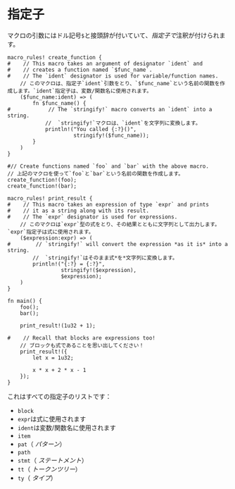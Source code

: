 # <!--Designators--> 指定子

<!--The arguments of a macro are prefixed by a dollar sign `$` and type annotated with a *designator*:-->
マクロの引数にはドル記号`$`と接頭辞が付いていて、*指定子で*注釈が付けられます。

```rust,editable
macro_rules! create_function {
#    // This macro takes an argument of designator `ident` and
#    // creates a function named `$func_name`.
#    // The `ident` designator is used for variable/function names.
    // このマクロは、指定子`ident`引数をとり、`$func_name`という名前の関数を作成します。`ident`指定子は、変数/関数名に使用されます。
    ($func_name:ident) => (
        fn $func_name() {
#            // The `stringify!` macro converts an `ident` into a string.
            //  `stringify!`マクロは、`ident`を文字列に変換します。
            println!("You called {:?}()",
                     stringify!($func_name));
        }
    )
}

#// Create functions named `foo` and `bar` with the above macro.
// 上記のマクロを使って`foo`と`bar`という名前の関数を作成します。
create_function!(foo);
create_function!(bar);

macro_rules! print_result {
#    // This macro takes an expression of type `expr` and prints
#    // it as a string along with its result.
#    // The `expr` designator is used for expressions.
    // このマクロは`expr`型の式をとり、その結果とともに文字列として出力します。`expr`指定子は式に使用されます。
    ($expression:expr) => (
#        // `stringify!` will convert the expression *as it is* into a string.
        //  `stringify!`はそのまま式*を*文字列に変換します。
        println!("{:?} = {:?}",
                 stringify!($expression),
                 $expression);
    )
}

fn main() {
    foo();
    bar();

    print_result!(1u32 + 1);

#    // Recall that blocks are expressions too!
    // ブロックも式であることを思い出してください！
    print_result!({
        let x = 1u32;

        x * x + 2 * x - 1
    });
}
```

<!--This is a list of all the designators:-->
これはすべての指定子のリストです：

* `block`
* <!--`expr` is used for expressions-->
   `expr`は式に使用されます
* <!--`ident` is used for variable/function names-->
   `ident`は変数/関数名に使用されます
* `item`
* <!--`pat` (*pattern*)-->
   `pat`（ *パターン*）
* `path`
* <!--`stmt` (*statement*)-->
   `stmt`（ *ステートメント*）
* <!--`tt` (*token tree*)-->
   `tt`（ *トークンツリー*）
* <!--`ty` (*type*)-->
   `ty`（ *タイプ*）
